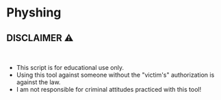 <h1>Physhing</h1>

<h2>DISCLAIMER &#x26A0</h2>
<br>
<ul><li>This script is for educational use only.
<li>Using this tool against someone without the "victim's" authorization is against the law.
<li>I am not responsible for criminal attitudes practiced with this tool!</ul>

